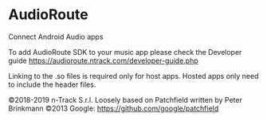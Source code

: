 # AudioRoute

Connect Android Audio apps

To add AudioRoute SDK to your music app please check the Developer guide 
https://audioroute.ntrack.com/developer-guide.php

Linking to the .so files is required only for host apps. Hosted apps only need to include the header files.

©2018-2019 n-Track S.r.l.
Loosely based on Patchfield written by Peter Brinkmann ©2013 Google: https://github.com/google/patchfield


